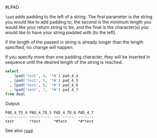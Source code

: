 #LPAD

`lpad` adds padding to the left of a string. The first parameter is the string you would like to add padding to, the second is the minimum length you would like your return string to be, and the final is the character(s) you would like to have your string padded with (to the left).

If the length of the passed in string is already longer than the length specified, no change will happen.

If you specify more than one padding character, they will be inserted in sequence until the desired length of the string is reached.

```sql
select
    lpad('test', 4, '*#') pad_4_4
  , lpad('test', 5, '*#') pad_4_5
  , lpad('test', 6, '*#') pad_4_6
  , lpad('test', 7, '*#') pad_4_7
from dual
```

Output:
```
PAD_4_TO_4 PAD_4_TO_5 PAD_4_TO_6 PAD_4_7
---------- ---------- ---------- -------
test       *test      *#test     *#*test
```

See also [`rpad`](rpad.md).
